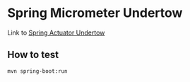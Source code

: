 # Spring Micrometer Undertow

Link to [Spring Actuator Undertow](https://frandorado.github.io/spring/2020/03/31/spring-actuator-undertow.html)


## How to test

```
mvn spring-boot:run
```

